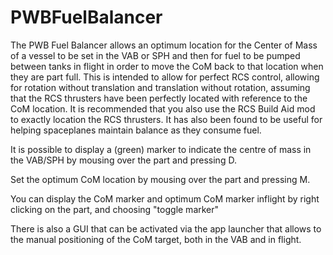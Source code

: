 PWBFuelBalancer
===============
The PWB Fuel Balancer allows an optimum location for the Center of Mass of a vessel to be 
set in the VAB or SPH and then for fuel to be pumped between tanks in flight in order to 
move the CoM back to that location when they are part full. This is intended to allow for 
perfect RCS control, allowing for rotation without translation and translation without 
rotation, assuming that the RCS thrusters have been perfectly located with reference to 
the CoM location. It is recommended that you also use the RCS Build Aid mod to exactly 
location the RCS thrusters. It has also been found to be useful for helping spaceplanes 
maintain balance as they consume fuel.

It is possible to display a (green) marker to indicate the centre of mass in the VAB/SPH 
by mousing over the part and pressing D.

Set the optimum CoM location by mousing over the part and pressing M.

You can display the CoM marker and optimum CoM marker inflight by right clicking on the 
part, and choosing "toggle marker" 

There is also a GUI that can be activated via the app launcher that allows to the manual 
positioning of the CoM target, both in the VAB and in flight.

